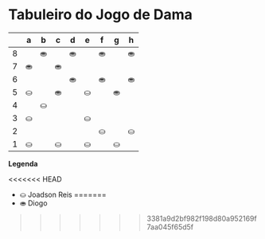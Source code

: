# Tabuleiro do Jogo de Dama

|   | a | b | c | d | e | f | g | h |
|---|---|---|---|---|---|---|---|---|
| 8 |   |⛂ |   |⛂ |   | ⛂|   |⛂ |
| 7 | ⛂|   |⛂ |   |   |   |   |   |
| 6 |   |   |   |⛂ |   | ⛂|   |⛂ |
| 5 |⛀ |   |⛂ |   | ⛀  |   |⛂ |   |
| 4 |   |⛀ |   |   |   |  |   |   |
| 3 |⛀ |   |   |   |⛀ |   |   |   |
| 2 |   |   |   |   |   | ⛀|   |⛀ |
| 1 |⛀ |   |⛀ |   |⛀  |  |⛀ |   |

**Legenda**

<<<<<<< HEAD
- ⛀ Joadson Reis
=======
- ⛂ Diogo
>>>>>>> 3381a9d2bf982f198d80a952169f7aa045f65d5f
